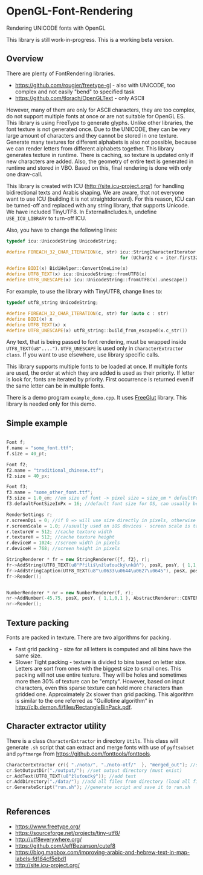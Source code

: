 ﻿# OpenGL-Font-Rendering
Rendering UNICODE fonts with OpenGL 

This library is still work-in-progress. This is a working beta version.

Overview
------------------------------------------

There are plenty of FontRendering libraries. 
* https://github.com/rougier/freetype-gl - also with UNICODE, too complex and not easily "bend" to specified task
* https://github.com/tlorach/OpenGLText - only ASCII


However, many of them are only for ASCII characters, they are too complex, do not support multiple fonts at once or are not suitable for OpenGL ES.
This library is using FreeType to generate glyphs. 
Unlike other libraries, the font texture is not generated once. Due to the UNICODE, they can be very large amount of characters and
they cannot be stored in one texture. Generate many textures for different alphabets is also not possible, 
because we can render letters from different alphabets together.
This library generates texture in runtime. There is caching, so texture is updated only if new characters are added. 
Also, the geometry of entire text is generated in runtime and stored in VBO. 
Based on this, final rendering is done with only one draw-call.

This library is created with ICU (http://site.icu-project.org/) for handling bidirectional texts and Arabis shaping. We are aware, that not everyone want to use ICU (building it is not straightdorward).
For this reason, ICU can be turned-off and replaced with any string library, that supports Unicode.
We have included TinyUTF8. In ExternalIncludes.h, undefine `USE_ICU_LIBRARY` to turn-off ICU.

Also, you have to change the following lines:

````c++
typedef icu::UnicodeString UnicodeString;

#define FOREACH_32_CHAR_ITERATION(c, str) icu::StringCharacterIterator iter = icu::StringCharacterIterator(str); \
										  for (UChar32 c = iter.first32(); iter.hasNext(); c = iter.next32())

#define BIDI(x) BidiHelper::ConvertOneLine(x)
#define UTF8_TEXT(x) icu::UnicodeString::fromUTF8(x)
#define UTF8_UNESCAPE(x) icu::UnicodeString::fromUTF8(x).unescape()
````

For example, to use the library with TinyUTF8, change lines to:

````c++
typedef utf8_string UnicodeString;

#define FOREACH_32_CHAR_ITERATION(c, str) for (auto c : str)
#define BIDI(x) x
#define UTF8_TEXT(x) x
#define UTF8_UNESCAPE(x) utf8_string::build_from_escaped(x.c_str())
````

Any text, that is being passed to font rendering, must be wrapped inside `UTF8_TEXT(u8"....")`. `UTF8_UNESCAPE` is used only in `CharacterExtractor class`. If you want to 
use elsewhere, use library specific calls.

This library supports multiple fonts to be loaded at once. If multiple fonts are used, the order at which they are added is used as their priority. 
If letter is look for, fonts are iterated by priority. First occurrence is returned even if the same letter can be in multiple fonts.

There is a demo program `example_demo.cpp`. It uses [FreeGlut](http://freeglut.sourceforge.net/) library. This library is needed only for this demo.

Simple example
------------------------------------------
````c++

Font f;
f.name = "some_font.ttf";	
f.size = 40_pt;

Font f2;
f2.name = "traditional_chinese.ttf";	
f2.size = 40_px;

Font f3;
f3.name = "some_other_font.ttf";	
f3.size = 1.0_em; //em size of font -> pixel size = size_em * defaultFontSizeInPx
f3.defaultFontSizeInPx = 16; //default font size for OS, can usually be obtained via OS API

RenderSettings r;
r.screenDpi = 0; //if 0 => will use size directly in pixels, otherwise use dpi and size is in pt
r.screenScale = 1.0; //usually used on iOS devices - screen scale is taken from UIScreen.main.nativeScale
r.textureW = 512; //cache texture width
r.textureH = 512; //cache texture height
r.deviceW = 1024; //screen width in pixels
r.deviceH = 768; //screen height in pixels

StringRenderer * fr = new StringRenderer({f, f2}, r);
fr->AddString(UTF8_TEXT(u8"Příliš\nžluťoučký\nkůň"), posX, posY, { 1,1,0,1 }, AbstractRenderer::CENTER, AbstractRenderer::ALIGN_CENTER);
fr->AddStringCaption(UTF8_TEXT(u8"\u0633\u0644\u0627\u0645"), posX, posY, { 1,1,0,1 }); //Some Arabic text
fr->Render();


NumberRenderer * nr = new NumberRenderer(f, r);
nr->AddNumber(-45.75, posX, posY, { 1,1,0,1 }, AbstractRenderer::CENTER);		
nr->Render();

````


Texture packing
------------------------------------------

Fonts are packed in texture. There are two algorithms for packing. 
* Fast grid packing - size for all letters is computed and all bins have the same size.
* Slower Tight packing - texture is divided to bins based on letter size. Letters are sort from ones with the biggest size to small ones.
This packing will not use entire texture. They will be holes and sometimes more then 30% of texture can be "empty". However, based on
input characters, even this sparse texture can hold more characters than gridded one. Approximately 2x slower than grid packing.
This algorithm is similar to the one referred as "Guillotine algorithm" in http://clb.demon.fi/files/RectangleBinPack.pdf.


Character extractor utility
------------------------------------------
There is a class `CharacterExtractor` in directory `Utils`. 
This class will generate `.sh` script that can extract and merge fonts with use of `pyftsubset` and `pyftmerge` from https://github.com/fonttools/fonttools.

````c++
CharacterExtractor cr({ "./noto/", "./noto-otf/"  }, "merged_out"); //specify font directory and output font base name
cr.SetOutputDir("./output/"); //set output directory (must exist)
cr.AddText(UTF8_TEXT(u8"žluťoučký")); //add text
cr.AddDirectory("./data/"); //add all files from directory (load all files as UTF8 texts)
cr.GenerateScript("run.sh"); //generate script and save it to run.sh
	
````	


References
------------------------------------------
* https://www.freetype.org/
* https://sourceforge.net/projects/tiny-utf8/
* http://utf8everywhere.org/
* https://github.com/JeffBezanson/cutef8
* https://blog.mapbox.com/improving-arabic-and-hebrew-text-in-map-labels-fd184cf5ebd1
* http://site.icu-project.org/


